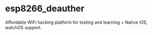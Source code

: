 # esp8266_deauther
Affordable WiFi hacking platform for testing and learning + Native iOS, watchOS support.
